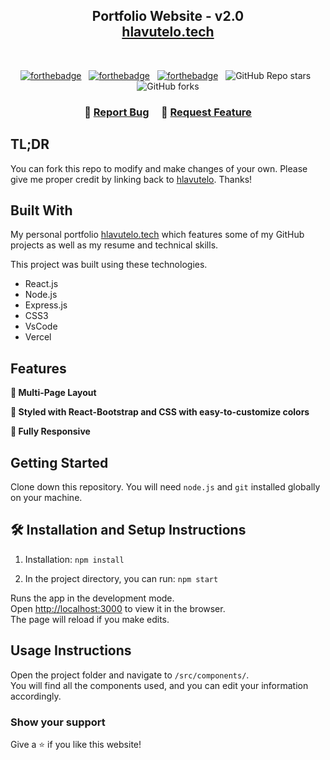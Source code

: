 <h2 align="center">
  Portfolio Website - v2.0<br/>
  <a href="https://hlavutelo.vercel.app/" target="_blank">hlavutelo.tech</a>
</h2>
<div align="center">
  
</div>

<div align="center">
 
</div>

<br/>

<center>

[![forthebadge](https://forthebadge.com/images/badges/built-with-love.svg)](https://forthebadge.com) &nbsp;
[![forthebadge](https://forthebadge.com/images/badges/made-with-javascript.svg)](https://forthebadge.com) &nbsp;
[![forthebadge](https://forthebadge.com/images/badges/open-source.svg)](https://forthebadge.com) &nbsp;
![GitHub Repo stars](https://img.shields.io/github/stars/hlavutelo/Portfolio?color=red&logo=github&style=for-the-badge) &nbsp;
![GitHub forks](https://img.shields.io/github/forks/hlavutelo/Portfolio?color=red&logo=github&style=for-the-badge)

</center>

<h3 align="center">
    🔹
    <a href="https://github.com/hlavutelo/Portfolio/issues">Report Bug</a> &nbsp; &nbsp;
    🔹
    <a href="https://github.com/hlavutelo/Portfolio/issues">Request Feature</a>
</h3>

## TL;DR

You can fork this repo to modify and make changes of your own. Please give me proper credit by linking back to [hlavutelo](https://github.com/hlavutelo/Portfolio). Thanks!

## Built With

My personal portfolio <a href="https://hlavutelo.vercel.app/" target="_blank">hlavutelo.tech</a> which features some of my GitHub projects as well as my resume and technical skills.<br/>

This project was built using these technologies.

- React.js
- Node.js
- Express.js
- CSS3
- VsCode
- Vercel

## Features

**📖 Multi-Page Layout**  

**🎨 Styled with React-Bootstrap and CSS with easy-to-customize colors**  

**📱 Fully Responsive**  

## Getting Started

Clone down this repository. You will need `node.js` and `git` installed globally on your machine.

## 🛠 Installation and Setup Instructions

1. Installation: `npm install`

2. In the project directory, you can run: `npm start`

Runs the app in the development mode.\
Open [http://localhost:3000](http://localhost:3000) to view it in the browser.  
The page will reload if you make edits.

## Usage Instructions

Open the project folder and navigate to `/src/components/`. <br/>
You will find all the components used, and you can edit your information accordingly.

### Show your support

Give a ⭐ if you like this website!

